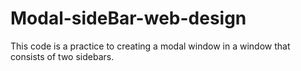 # Modal-sideBar-web-design
This code is a practice to creating a modal window in a window that consists of two sidebars. 
